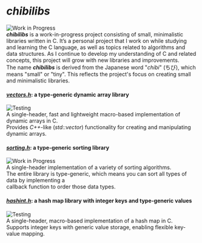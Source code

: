 # **_chibilibs_**
![Work in Progress](https://img.shields.io/badge/status-Work_in_Progress-yellow)  
**_chibilibs_** is a work-in-progress project consisting of small, minimalistic libraries written in C. It’s a personal project that I work on while studying and learning the C language, as well as topics related to algorithms and data structures.
As I continue to develop my understanding of C and related concepts, this project will grow with new libraries and improvements.  
The name **_chibilibs_** is derived from the Japanese word "_chibi_" (ちび), which means "small" or "tiny". This reflects the project's focus on creating small and minimalistic libraries.

#### <u>_vectors.h_</u>: a type-generic dynamic array library
![Testing](https://img.shields.io/badge/status-Testing-yellow)  
A single-header, fast and lightweight macro-based implementation of dynamic arrays in C.  
Provides _C++_-like (_std::vector_) functionality for creating and manipulating dynamic arrays.

#### <u>_sorting.h_</u>: a type-generic sorting library
![Work in Progress](https://img.shields.io/badge/status-Work_in_Progress-red)  
A single-header implementation of a variety of sorting algorithms.  
The entire library is type-generic, which means you can sort all types of data by implementing a  
callback function to order those data types.

#### <u>_hashint.h_</u>: a hash map library with integer keys and type-generic values
![Testing](https://img.shields.io/badge/status-Testing-red)  
A single-header, macro-based implementation of a hash map in C.   
Supports integer keys with generic value storage, enabling flexible key-value mapping.
